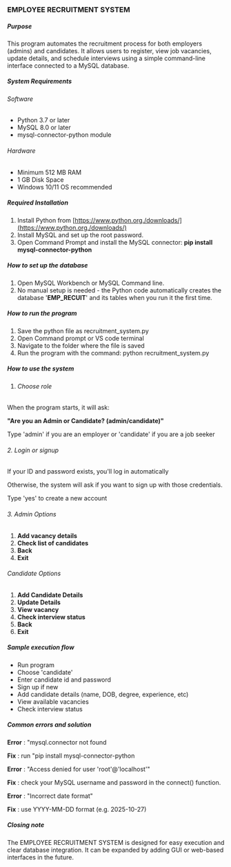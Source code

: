 ### EMPLOYEE RECRUITMENT SYSTEM

#### 

##### Purpose

This program automates the recruitment process for both employers (admins) and candidates. It allows users to register, view job vacancies, update details, and schedule interviews using a simple command-line interface connected to a MySQL database.



##### System Requirements

###### Software

* Python 3.7 or later
* MySQL 8.0 or later
* mysql-connector-python module

###### Hardware

* Minimum 512 MB RAM
* 1 GB Disk Space
* Windows 10/11 OS recommended



##### Required Installation

1. Install Python from [https://www.python.org./downloads/](https://www.python.org./downloads/)
2. Install MySQL and set up the root password.
3. Open Command Prompt and install the MySQL connector: **pip install mysql-connector-python**



##### How to set up the database

1. Open MySQL Workbench or MySQL Command line.
2. No manual setup is needed - the Python code automatically creates the database '**EMP\_RECUIT**' and its tables when you run it the first time.



##### How to run the program

1. Save the python file as recruitment\_system.py
2. Open Command prompt or VS code terminal
3. Navigate to the folder where the file is saved
4. Run the program with the command: python recruitment\_system.py



##### How to use the system

1. ###### Choose role



When the program starts, it will ask:

**"Are you an Admin or Candidate? (admin/candidate)"**

Type 'admin' if you are an employer or 'candidate' if you are a job seeker



###### 2\. Login or signup



If your ID and password exists, you'll log in automatically

Otherwise, the system will ask if you want to sign up with those credentials.

Type 'yes' to create a new account



###### 3\. Admin Options



1. **Add vacancy details**
2. **Check list of candidates**
3. **Back** 
4. **Exit**



###### Candidate Options

1. **Add Candidate Details**
2. **Update Details**
3. **View vacancy**
4. **Check interview status**
5. **Back**
6. **Exit**



##### Sample execution flow

* Run program
* Choose 'candidate'
* Enter candidate id and password
* Sign up if new
* Add candidate details (name, DOB, degree, experience, etc)
* View available vacancies
* Check interview status



##### Common errors and solution

**Error** : "mysql.connector not found

**Fix** : run "pip install mysql-connector-python



**Error** : "Access denied for user 'root'@'localhost'"

**Fix** : check your MySQL username and password in the connect() function.



**Error** : "Incorrect date format"

**Fix** : use YYYY-MM-DD format (e.g. 2025-10-27)



##### Closing note

The EMPLOYEE RECRUITMENT SYSTEM is designed for easy execution and clear database integration. It can be expanded by adding GUI or web-based interfaces in the future.





